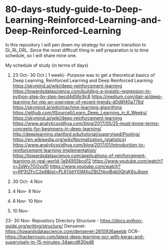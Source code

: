 # 80-days-study-guide-to-Deep-Learning-Reinforced-Learning-and-Deep-Reinforced-Learning
In this repository I will pen down my strategy for career transition to DL,RL,DRL. Since the most difficult thing in self preparation is to time schedule, so I will share mine one.

My schedule of study (in terms of days) 
1. 23 Oct- 30 Oct ( 1 week)- Purpose was to get a theoretical basics of Deep Learning, Reinforced Learning and Deep Reinforced Learning 
https://skymind.ai/wiki/deep-reinforcement-learning
https://towardsdatascience.com/building-a-logistic-regression-in-python-step-by-step-becd4d56c9c8
https://medium.com/dair-ai/deep-learning-for-nlp-an-overview-of-recent-trends-d0d8f40a776d
https://skymind.ai/wiki/machine-learning-algorithms
https://github.com/llSourcell/Learn_Deep_Learning_in_6_Weeks/
https://skymind.ai/wiki/deep-reinforcement-learning
https://www.analyticsvidhya.com/blog/2017/05/25-must-know-terms-concepts-for-beginners-in-deep-learning/
http://deeplearning.stanford.edu/tutorial/supervised/Pooling/
https://en.wikipedia.org/wiki/Normalization_(statistics)
https://www.analyticsvidhya.com/blog/2017/01/introduction-to-reinforcement-learning-implementation/
https://towardsdatascience.com/applications-of-reinforcement-learning-in-real-world-1a94955bcd12
https://www.youtube.com/watch?v=2pWv7GOvuf0
https://www.youtube.com/watch?v=RP3tZFcC2e8&list=PL613dYIGMXoZBtZhbyiBqb0QtgK6oJbpm

2. 30 Oct- 4 Nov

3. 4 Nov- 8 Nov 

4. 8 Nov- 10 Nov

5. 10 Nov- 

23- 30 Nov- Repository Directory Structure - https://docs.python-guide.org/writing/structure/
            Densenet- https://towardsdatascience.com/densenet-2810936aeebb
            OCR- https://hackernoon.com/latest-deep-learning-ocr-with-keras-and-supervisely-in-15-minutes-34aecd630ed8
